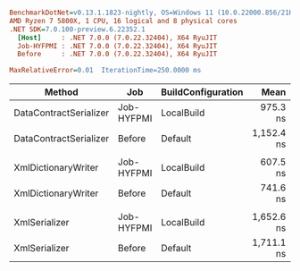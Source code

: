 ``` ini

BenchmarkDotNet=v0.13.1.1823-nightly, OS=Windows 11 (10.0.22000.856/21H2)
AMD Ryzen 7 5800X, 1 CPU, 16 logical and 8 physical cores
.NET SDK=7.0.100-preview.6.22352.1
  [Host]     : .NET 7.0.0 (7.0.22.32404), X64 RyuJIT
  Job-HYFPMI : .NET 7.0.0 (7.0.22.32404), X64 RyuJIT
  Before     : .NET 7.0.0 (7.0.22.32404), X64 RyuJIT

MaxRelativeError=0.01  IterationTime=250.0000 ms  

```
|                 Method |        Job | BuildConfiguration |       Mean |    Error |   StdDev |     Median | Ratio | RatioSD |
|----------------------- |----------- |------------------- |-----------:|---------:|---------:|-----------:|------:|--------:|
| DataContractSerializer | Job-HYFPMI |         LocalBuild |   975.3 ns |  5.08 ns |  4.51 ns |   975.6 ns |  0.85 |    0.01 |
| DataContractSerializer |     Before |            Default | 1,152.4 ns |  8.84 ns |  7.84 ns | 1,151.6 ns |  1.00 |    0.00 |
|                        |            |                    |            |          |          |            |       |         |
|    XmlDictionaryWriter | Job-HYFPMI |         LocalBuild |   607.5 ns |  6.06 ns | 13.67 ns |   601.1 ns |  0.82 |    0.02 |
|    XmlDictionaryWriter |     Before |            Default |   741.6 ns |  6.96 ns |  6.84 ns |   738.9 ns |  1.00 |    0.00 |
|                        |            |                    |            |          |          |            |       |         |
|          XmlSerializer | Job-HYFPMI |         LocalBuild | 1,652.6 ns | 19.21 ns | 55.72 ns | 1,640.8 ns |  0.97 |    0.06 |
|          XmlSerializer |     Before |            Default | 1,711.1 ns | 24.99 ns | 70.47 ns | 1,689.3 ns |  1.00 |    0.00 |

